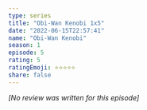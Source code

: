 ```yaml
---
type: series
title: "Obi-Wan Kenobi 1x5"
date: "2022-06-15T22:57:41"
name: "Obi-Wan Kenobi"
season: 1
episode: 5
rating: 5
ratingEmoji: ⭐️⭐️⭐️⭐️⭐️
share: false
---
```


*[No review was written for this episode]*

